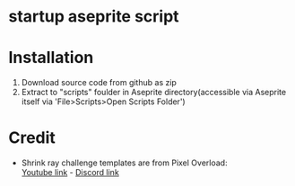# startup aseprite script

# Installation
1) Download source code from github as zip
2) Extract to "scripts" foulder in Aseprite directory(accessible via Aseprite itself via 'File>Scripts>Open Scripts Folder')

# Credit
* Shrink ray challenge templates are from Pixel Overload:
  <br>[Youtube link](https://www.youtube.com/c/PixelOverloadChannel) - [Discord link](https://discord.gg/yQQ3ZRCyWn)
